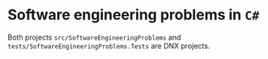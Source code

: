 # Software engineering problems in `C#`

Both projects `src/SoftwareEngineeringProblems` and
`tests/SoftwareEngineeringProblems.Tests` are DNX projects.
